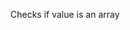 Checks if value is an array

<rv-example-tabs class="pt-3" handle="is-array-formatter">
<template type="single-html-file">
<div rv-text="[] | isArray"></div>
<div rv-text="{} | isArray"></div>
<div rv-text="'abc' | isArray"></div>
<div rv-text="true | isArray"></div>
<div rv-text="1 | isArray"></div>
<div rv-text="0 | isArray"></div>
<div rv-text="undefined | isArray"></div>
</template>
</rv-example-tabs>